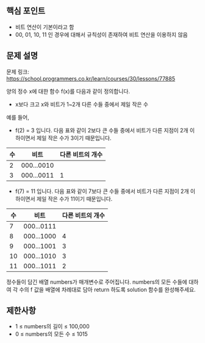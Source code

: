 ## 핵심 포인트

- 비트 연산이 기본이라고 함
- 00, 01, 10, 11 인 경우에 대해서 규칙성이 존재하여 비트 연산을 이용하지 않음

## 문제 설명

문제 링크: https://school.programmers.co.kr/learn/courses/30/lessons/77885

양의 정수 x에 대한 함수 f(x)를 다음과 같이 정의합니다.

- x보다 크고 x와 비트가 1~2개 다른 수들 중에서 제일 작은 수

예를 들어,

- f(2) = 3 입니다. 다음 표와 같이 2보다 큰 수들 중에서 비트가 다른 지점이 2개 이하이면서 제일 작은 수가 3이기 때문입니다.

| 수 | 비트          | 	다른 비트의 개수 |
|---|-------------|------------|
| 2 | 	000...0010 |            |
| 3 | 	000...0011 | 1          |

- f(7) = 11 입니다. 다음 표와 같이 7보다 큰 수들 중에서 비트가 다른 지점이 2개 이하이면서 제일 작은 수가 11이기 때문입니다.

| 수  | 비트         | 다른 비트의 개수 |
|----|------------|-----------|
| 7  | 000...0111 |           |
| 8  | 000...1000 | 4         |
| 9  | 000...1001 | 3         |
| 10 | 000...1010 | 3         |
| 11 | 000...1011 | 2         |

정수들이 담긴 배열 numbers가 매개변수로 주어집니다. numbers의 모든 수들에 대하여 각 수의 f 값을 배열에 차례대로 담아 return 하도록 solution 함수를
완성해주세요.

## 제한사항

- 1 ≤ numbers의 길이 ≤ 100,000
- 0 ≤ numbers의 모든 수 ≤ 1015